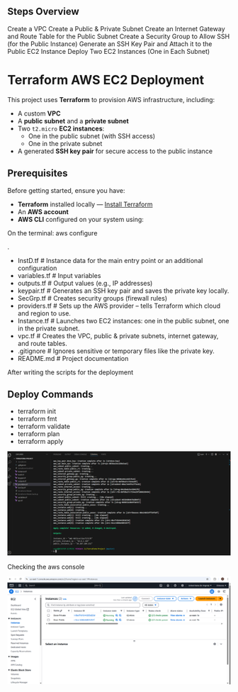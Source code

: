 ## Steps Overview
Create a VPC
Create a Public & Private Subnet
Create an Internet Gateway and Route Table for the Public Subnet
Create a Security Group to Allow SSH (for the Public Instance)
Generate an SSH Key Pair and Attach it to the Public EC2 Instance
Deploy Two EC2 Instances (One in Each Subnet)

#  Terraform AWS EC2 Deployment

This project uses **Terraform** to provision AWS infrastructure, including:
- A custom **VPC**
- A **public subnet** and a **private subnet**
- Two `t2.micro` **EC2 instances**:
  - One in the public subnet (with SSH access)
  - One in the private subnet
- A generated **SSH key pair** for secure access to the public instance


##  Prerequisites

Before getting started, ensure you have:

- **Terraform** installed locally — [Install Terraform](https://developer.hashicorp.com/terraform/downloads)
- An **AWS account**
- **AWS CLI** configured on your system using:

On the terminal:
aws configure

.
- InstD.tf           #   Instance data for the main entry point or an additional configuration
- variables.tf      #  Input variables
- outputs.tf        #   Output values (e.g., IP addresses)
- keypair.tf     # Generates an SSH key pair and saves the private key locally.
- SecGrp.tf     # Creates security groups (firewall rules)
- providers.tf  # Sets up the AWS provider – tells Terraform which cloud and region to use.
- Instance.tf  #  Launches two EC2 instances: one in the public subnet, one in the private subnet.
- vpc.tf      #   Creates the VPC, public & private subnets, internet gateway, and route tables.
- .gitignore  # 	Ignores sensitive or temporary files like the private key.
- README.md         # Project documentation

After writing the scripts for the deployment

## Deploy Commands
- terraform init
- terraform fmt
- terraform validate
- terraform plan
- terraform apply

![image alt](https://github.com/Chinonsowasky25/Henkolu_Tasks/blob/21899e4ba657832b6111d1e9cdb0731bb888d253/Week_3_Terraform/Screenshot%202025-04-06%20232147.png)

Checking the aws console

![image alt](https://github.com/Chinonsowasky25/Henkolu_Tasks/blob/13a69f5638e2c1f2fef9b2680ee7ac4c7df016f0/Week_3_Terraform/Screenshot%202025-04-06%20233508.png)


